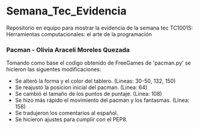 # Semana_Tec_Evidencia
Repositorio en equipo para mostrar la evidencia de la semana tec TC1001S: Herramientas computacionales: el arte de la programación

### Pacman - Olivia Araceli Moreles Quezada
Tomando como base el codigo obtenido de FreeGames de 'pacman.py' se hicieron las siguentes modificaciones:
- Se alteró la forma y el color del tablero. (Lineas: 30-50, 132, 150)
- Se reajustó la posicion inicial del pacman. (Linea: 64)
- Se cambió el tamaño de los puntos de puntaje. (Linea: 108)
- Se hizo más rápido el movimiento del pacman y los fantasmas. (Linea: 158)
- Se tradujeron los comentarios al español.
- Se hicieron ajustes para cumplir con el PEP8.
